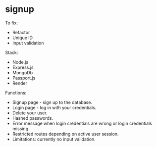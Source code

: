 # signup
To fix:
<ul>
  <li>
    Refactor
  </li>
  <li>Unique ID
</li>
  <li>Input validation
</li>
</ul>
 

Stack:
<ul><li>Node.js</li>
<li>Express.js</li>
<li>MongoDb</li>
<li>Passport.js</li>
<li>Render</li>
</ul>


Functions:
<ul>
  <li>Signup page - sign up to the database.</li>
  <li>Login page - log in with your credentials.</li>
  <li>Delete your user.</li>
  <li>Hashed passwords.</li>
  <li>Error message when login credentials are wrong or login credentials missing.</li>
  <li>Restricted routes depending on active user session.</li>
  <li>Limitations: currently no input validation.</li>
</ul>


